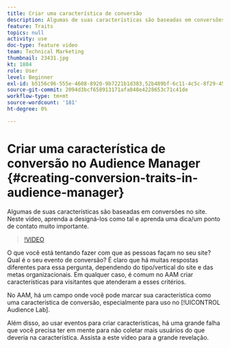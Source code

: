 ```yaml
---
title: Criar uma característica de conversão
description: Algumas de suas características são baseadas em conversões no site. Neste vídeo, aprenda a designá-los como tal e aprenda uma dica/um ponto de contato muito importante.
feature: Traits
topics: null
activity: use
doc-type: feature video
team: Technical Marketing
thumbnail: 23431.jpg
kt: 1804
role: User
level: Beginner
exl-id: b5156c96-555e-4608-8920-9b7221b1d383,52b489bf-6c11-4c5c-8f29-4513a167f7b8
source-git-commit: 2094d3bcf658913171afa848e4228653c71c41de
workflow-type: tm+mt
source-wordcount: '181'
ht-degree: 0%

---
```


# Criar uma característica de conversão no Audience Manager {#creating-conversion-traits-in-audience-manager}

Algumas de suas características são baseadas em conversões no site. Neste vídeo, aprenda a designá-los como tal e aprenda uma dica/um ponto de contato muito importante.

>[!VIDEO](https://video.tv.adobe.com/v/23431/?quality=12)

O que você está tentando fazer com que as pessoas façam no seu site? Qual é o seu evento de conversão? É claro que há muitas respostas diferentes para essa pergunta, dependendo do tipo/vertical do site e das metas organizacionais. Em qualquer caso, é comum no AAM criar características para visitantes que atenderam a esses critérios.

No AAM, há um campo onde você pode marcar sua característica como uma característica de conversão, especialmente para uso no [!UICONTROL Audience Lab].

Além disso, ao usar eventos para criar características, há uma grande falha que você precisa ter em mente para não coletar mais usuários do que deveria na característica. Assista a este vídeo para a grande revelação.
